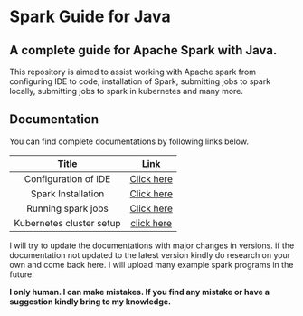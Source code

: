 # Spark Guide for Java
## A complete guide for Apache Spark with Java.
This repository is aimed to assist working with Apache spark from configuring IDE to code, installation of Spark, 
submitting jobs to spark locally, submitting jobs to spark in kubernetes and many more. 
## Documentation
You can find complete documentations by following links below.

|          Title           |                                         Link                                         |
|:------------------------:|:------------------------------------------------------------------------------------:|
|   Configuration of IDE   |    [Click here](Documentations/Configuration%20of%20IDE/configuration_of_IDE.md)     |
|    Spark Installation    |   [Click here](Documentations/Installation%20of%20spark/installation_of_spark.md)    |
|    Running spark jobs    | [Click here](Documentations/Running%20spark%20jobs/running_spark_jobs_standalone.md) |
| Kubernetes cluster setup | [click here](Documentations/kubernetes%20cluster%20setup/microk8s_cluster_setup.md)  |

I will try to update the documentations with major changes in versions. 
if the documentation not updated to the latest version kindly do research on your own and come back here.
I will upload many example spark programs in the future.

**I only human. I can make mistakes. If you find any mistake or have a suggestion kindly bring to my knowledge.** 